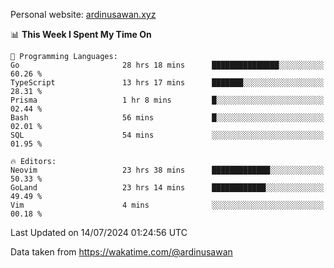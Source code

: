 Personal website: [ardinusawan.xyz](https://ardinusawan.xyz)

<!--START_SECTION:waka-->
📊 **This Week I Spent My Time On** 

```text
💬 Programming Languages: 
Go                       28 hrs 18 mins      ███████████████░░░░░░░░░░   60.26 % 
TypeScript               13 hrs 17 mins      ███████░░░░░░░░░░░░░░░░░░   28.31 % 
Prisma                   1 hr 8 mins         █░░░░░░░░░░░░░░░░░░░░░░░░   02.44 % 
Bash                     56 mins             █░░░░░░░░░░░░░░░░░░░░░░░░   02.01 % 
SQL                      54 mins             ░░░░░░░░░░░░░░░░░░░░░░░░░   01.95 % 

🔥 Editors: 
Neovim                   23 hrs 38 mins      █████████████░░░░░░░░░░░░   50.33 % 
GoLand                   23 hrs 14 mins      ████████████░░░░░░░░░░░░░   49.49 % 
Vim                      4 mins              ░░░░░░░░░░░░░░░░░░░░░░░░░   00.18 % 
```


 Last Updated on 14/07/2024 01:24:56 UTC
<!--END_SECTION:waka-->
Data taken from https://wakatime.com/@ardinusawan
